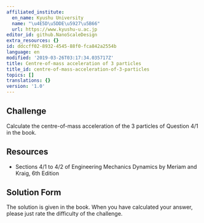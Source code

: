 ```yaml
---
affiliated_institute:
  en_name: Kyushu University
  name: "\u4E5D\u5DDE\u5927\u5B66"
  url: https://www.kyushu-u.ac.jp
editor_id: github.NanoScaleDesign
extra_resources: {}
id: ddccff02-8932-4545-88f0-fca842a2554b
language: en
modified: '2019-03-26T03:17:34.035717Z'
title: Centre-of-mass acceleration of 3 particles
title_id: centre-of-mass-acceleration-of-3-particles
topics: []
translations: {}
version: '1.0'
---
```


## Challenge
Calculate the centre-of-mass acceleration of the 3 particles of Question 4/1 in the book.


## Resources
- Sections 4/1 to 4/2 of Engineering Mechanics Dynamics by Meriam and Kraig, 6th Edition


## Solution Form
The solution is given in the book. When you have calculated your answer, please just rate the difficulty of the challenge.
